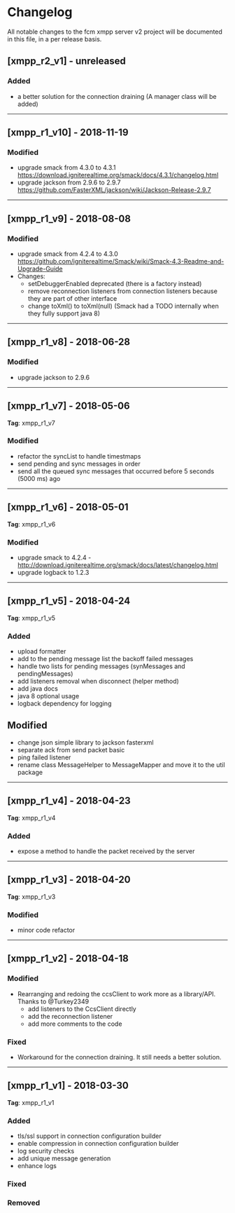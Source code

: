 # Changelog
All notable changes to the fcm xmpp server v2 project will be documented in this file, in a per release basis.

## [xmpp_r2_v1] - unreleased

### Added
- a better solution for the connection draining (A manager class will be added)

-------------------------------------------------------------------------------------


## [xmpp_r1_v10] - 2018-11-19

### Modified
- upgrade smack from 4.3.0 to 4.3.1 https://download.igniterealtime.org/smack/docs/4.3.1/changelog.html
- upgrade jackson from 2.9.6 to 2.9.7 https://github.com/FasterXML/jackson/wiki/Jackson-Release-2.9.7

-------------------------------------------------------------------------------------


## [xmpp_r1_v9] - 2018-08-08

### Modified
- upgrade smack from 4.2.4 to 4.3.0 https://github.com/igniterealtime/Smack/wiki/Smack-4.3-Readme-and-Upgrade-Guide
- Changes:
	- setDebuggerEnabled deprecated (there is a factory instead)
	- remove reconnection listeners from connection listeners because they are part of other interface
	- change toXml() to toXml(null) (Smack had a TODO internally when they fully support java 8)

-------------------------------------------------------------------------------------


## [xmpp_r1_v8] - 2018-06-28

### Modified
- upgrade jackson to 2.9.6

-------------------------------------------------------------------------------------

## [xmpp_r1_v7] - 2018-05-06
**Tag**: xmpp_r1_v7

### Modified
- refactor the syncList to handle timestmaps
- send pending and sync messages in order
- send all the queued sync messages that occurred before 5 seconds (5000 ms) ago

-------------------------------------------------------------------------------------

## [xmpp_r1_v6] - 2018-05-01
**Tag**: xmpp_r1_v6

### Modified
- upgrade smack to 4.2.4 - http://download.igniterealtime.org/smack/docs/latest/changelog.html
- upgrade logback to 1.2.3

-------------------------------------------------------------------------------------

## [xmpp_r1_v5] - 2018-04-24
**Tag**: xmpp_r1_v5

### Added
- upload formatter
- add to the pending message list the backoff failed messages
- handle two lists for pending messages (synMessages and pendingMessages)
- add listeners removal when disconnect (helper method)
- add java docs
- java 8 optional usage
- logback dependency for logging

## Modified
- change json simple library to jackson fasterxml
- separate ack from send packet basic
- ping failed listener
- rename class MessageHelper to MessageMapper and move it to the util package

-------------------------------------------------------------------------------------

## [xmpp_r1_v4] - 2018-04-23
**Tag**: xmpp_r1_v4

### Added
- expose a method to handle the packet received by the server

-------------------------------------------------------------------------------------

## [xmpp_r1_v3] - 2018-04-20
**Tag**: xmpp_r1_v3

### Modified
- minor code refactor

-------------------------------------------------------------------------------------

## [xmpp_r1_v2] - 2018-04-18

### Modified
- Rearranging and redoing the ccsClient to work more as a library/API. Thanks to @Turkey2349
   - add listeners to the CcsClient directly
   - add the reconnection listener
   - add more comments to the code
   
### Fixed
- Workaround for the connection draining. It still needs a better solution.

-------------------------------------------------------------------------------------

## [xmpp_r1_v1] - 2018-03-30
**Tag**: xmpp_r1_v1

### Added
- tls/ssl support in connection configuration builder
- enable compression in connection configuration builder
- log security checks
- add unique message generation
- enhance logs

### Fixed

### Removed